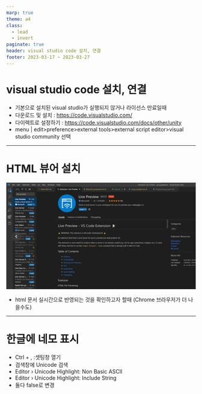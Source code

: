 ```yaml
---
marp: true
theme: a4
class:
  - lead
  - invert
paginate: true
header: visual studio code 설치, 연결
footer: 2023-03-17 ~ 2023-03-27
---
```


# visual studio code 설치, 연결
- 기본으로 설치된 visual studio가 실행되지 않거나 라이선스 만료일때
- 다운로드 및 설치 : https://code.visualstudio.com/
- 다이렉트로 설정하기 : https://code.visualstudio.com/docs/other/unity
- menu | edit>preference>external tools>external script editor>visual studio community 선택

---

# HTML 뷰어 설치
![bg right:40% w:500](../../Marp_images/Education/html_viewer.png)
* html 문서 실시간으로 반영되는 것을 확인하고자 할때 (Chrome 브라우저가 더 나을수도)

---

# 한글에 네모 표시
* Ctrl + , :셋팅창 열기
* 검색창에 Unicode 검색
* Editor › Unicode Highlight: Non Basic ASCII
* Editor › Unicode Highlight: Include String
* 둘다 false로 변경
